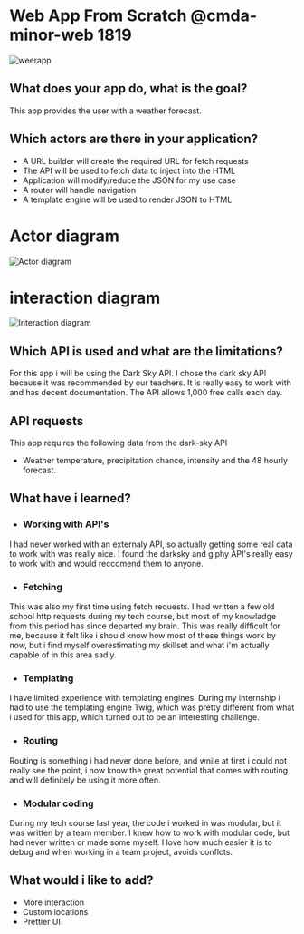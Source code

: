 # Web App From Scratch @cmda-minor-web 1819
![weerapp](https://user-images.githubusercontent.com/43436118/81806807-473d2080-951d-11ea-99f5-16675dbe9594.PNG)

## What does your app do, what is the goal?
This app provides the user with a weather forecast.

## Which actors are there in your application?
* A URL builder will create the required URL for fetch requests
* The API will be used to fetch data to inject into the HTML
* Application will modify/reduce the JSON for my use case
* A router will handle navigation
* A template engine will be used to render JSON to HTML

# Actor diagram
![Actor diagram](https://user-images.githubusercontent.com/43436118/81809914-5ffc0500-9522-11ea-87ae-f414d2edf91b.png)


# interaction diagram
![Interaction diagram](https://user-images.githubusercontent.com/43436118/81810589-7eaecb80-9523-11ea-86d5-beeedf38eae9.png)


## Which API is used and what are the limitations?
For this app i will be using the Dark Sky API. I chose the dark sky API because it was recommended by our teachers. It is really easy to work with and has decent documentation. The API allows 1,000 free calls each day.

## API requests
This app requires the following data from the dark-sky API

- Weather temperature, precipitation chance, intensity and the 48 hourly forecast.

## What have i learned?
- ### Working with API's
I had never worked with an externaly API, so actually getting some real data to work with was really nice. I found the darksky and giphy API's really easy to work with and would reccomend them to anyone. 

- ### Fetching
This was also my first time using fetch requests. I had written a few old school http requests during my tech course, but most of my knowladge from this period has since departed my brain. This was really difficult for me, because it felt like i should know how most of these things work by now, but i find myself overestimating my skillset and what i'm actually capable of in this area sadly.

- ### Templating
I have limited experience with templating engines. During my internship i had to use the templating engine Twig, which was pretty different from what i used for this app, which turned out to be an interesting challenge. 

- ### Routing
Routing is something i had never done before, and wnile at first i could not really see the point, i now know the great potential that comes with routing and will definitely be using it more often. 

- ### Modular coding
During my tech course last year, the code i worked in was modular, but it was written by a team member. I knew how to work with modular code, but had never written or made some myself. I love how much easier it is to debug and when working in a team project, avoids conflcts.

## What would i like to add?
- More interaction
- Custom locations
- Prettier UI

